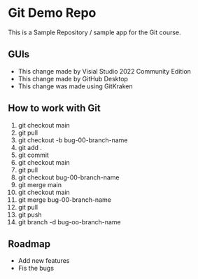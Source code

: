 # Git Demo Repo
This is a Sample Repository / sample app for the Git course.

## GUIs
 * This change made by Visial Studio 2022 Community Edition
 * This change made by GitHub Desktop
 * This change was made using GitKraken
 

 
## How to work with Git
1. git checkout main
2. git pull
3. git checkout -b bug-00-branch-name
4. git add .
5. git commit
6. git checkout main
7. git pull
8. git checkout bug-00-branch-name
9. git merge main
10. git checkout main
11. git merge bug-00-branch-name
12. git pull
13. git push
14. git branch -d bug-oo-branch-name

## Roadmap
* Add new features
* Fis the bugs
